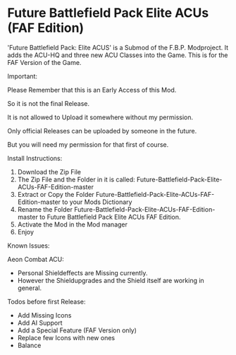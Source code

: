 # Future Battlefield Pack Elite ACUs (FAF Edition)
'Future Battlefield Pack: Elite ACUS' is a Submod of the F.B.P. Modproject. It adds the ACU-HQ and three new ACU Classes into the Game. This is for the FAF Version of the Game.

Important:

Please Remember that this is an Early Access of this Mod.

So it is not the final Release.

It is not allowed to Upload it somewhere without my permission.

Only official Releases can be uploaded by someone in the future.

But you will need my permission for that first of course.

Install Instructions:

1) Download the Zip File
2) The Zip File and the Folder in it is called: Future-Battlefield-Pack-Elite-ACUs-FAF-Edition-master
3) Extract or Copy the Folder Future-Battlefield-Pack-Elite-ACUs-FAF-Edition-master to your Mods Dictionary
4) Rename the Folder Future-Battlefield-Pack-Elite-ACUs-FAF-Edition-master to Future Battlefield Pack Elite ACUs FAF Edition.
5) Activate the Mod in the Mod manager
6) Enjoy

Known Issues:

Aeon Combat ACU:
- Personal Shieldeffects are Missing currently. 
- However the Shieldupgrades and the Shield itself are working in general. 

Todos before first Release: 
- Add Missing Icons
- Add AI Support
- Add a Special Feature (FAF Version only)
- Replace few Icons with new ones
- Balance 

